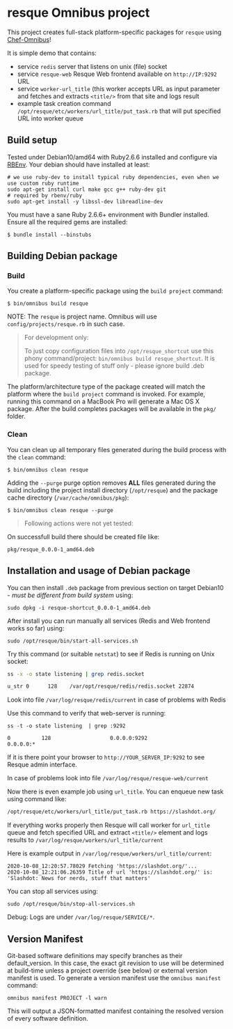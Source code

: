 resque Omnibus project
======================
This project creates full-stack platform-specific packages for
`resque` using [Chef-Omnibus](https://github.com/chef/omnibus)!

It is simple demo that contains:
- service `redis` server that listens on unix (file) socket
- service `resque-web` Resque Web frontend available on `http://IP:9292` URL
- service `worker-url_title` (this worker accepts URL as input parameter and fetches
  and extracts `<title/>` from that site and logs result
- example task creation command `/opt/resque/etc/workers/url_title/put_task.rb` that will put specified URL into worker
  queue


Build setup
-----------

Tested under Debian10/amd64 with Ruby2.6.6 installed and configure via [RBEnv](https://github.com/rbenv/rbenv). Your debian should have installed at least:
```shell
# we use ruby-dev to install typical ruby dependencies, even when we use custom ruby runtime
sudo apt-get install curl make gcc g++ ruby-dev git
# required by rbenv/ruby
sudo apt-get install -y libssl-dev libreadline-dev
```

You must have a sane Ruby 2.6.6+ environment with Bundler installed. Ensure all
the required gems are installed:

```shell
$ bundle install --binstubs
```

Building Debian package
-----------------------
### Build

You create a platform-specific package using the `build project` command:

```shell
$ bin/omnibus build resque
```

NOTE: The `resque` is project name. Omnibus will use `config/projects/resque.rb` in
such case.

> For development only:
>
> To just copy configuration files into `/opt/resque_shortcut` use this phony
> command/project: `bin/omnibus build resque_shortcut`. It is used for speedy
> testing of stuff only - please ignore build .deb package.


The platform/architecture type of the package created will match the platform
where the `build project` command is invoked. For example, running this command
on a MacBook Pro will generate a Mac OS X package. After the build completes
packages will be available in the `pkg/` folder.

### Clean

You can clean up all temporary files generated during the build process with
the `clean` command:

```shell
$ bin/omnibus clean resque
```

Adding the `--purge` purge option removes __ALL__ files generated during the
build including the project install directory (`/opt/resque`) and
the package cache directory (`/var/cache/omnibus/pkg`):

```shell
$ bin/omnibus clean resque --purge
```

>
> Following actions were not yet tested:
>

On successfull build there should be created file like:

```
pkg/resque_0.0.0-1_amd64.deb
```

Installation and usage of Debian package
----------------------------------------

You can then install `.deb` package from previous section on target Debian10 - *must be different from build system* using:
```
sudo dpkg -i resque-shortcut_0.0.0-1_amd64.deb
```

After install you can run manually all services (Redis and Web frontend works
so far) using:

```
sudo /opt/resque/bin/start-all-services.sh
```

Try this command (or suitable `netstat`) to see if Redis is running on Unix socket:

```bash
ss -x -o state listening | grep redis.socket

u_str 0      128    /var/opt/resque/redis/redis.socket 22874             * 0
```
Look into file `/var/log/resque/redis/current` in case of problems with Redis

Use this command to verify that web-server is running:
```
ss -t -o state listening  | grep :9292

0          128                   0.0.0.0:9292                  0.0.0.0:*
```
If it is there point your browser to `http://YOUR_SERVER_IP:9292` to see Resque admin interface.

In case of problems look into file `/var/log/resque/resque-web/current`

Now there is even example job using `url_title`. You can enqueue new task using command like:

```bash
/opt/resque/etc/workers/url_title/put_task.rb https://slashdot.org/
```

If everything works properly then Resque will call worker for `url_title` queue and fetch specified URL
and extract `<title/>` element and logs results to `/var/log/resque/workers/url_title/current`

Here is example output in `/var/log/resque/workers/url_title/current`:

```
2020-10-08_12:20:57.78029 Fetching 'https://slashdot.org/'...
2020-10-08_12:21:06.26359 Title of url 'https://slashdot.org/' is: 'Slashdot: News for nerds, stuff that matters'
```



You can stop all services using:

```
sudo /opt/resque/bin/stop-all-services.sh
```

Debug: Logs are under `/var/log/resque/SERVICE/*`.


Version Manifest
----------------

Git-based software definitions may specify branches as their
default_version. In this case, the exact git revision to use will be
determined at build-time unless a project override (see below) or
external version manifest is used.  To generate a version manifest use
the `omnibus manifest` command:

```
omnibus manifest PROJECT -l warn
```

This will output a JSON-formatted manifest containing the resolved
version of every software definition.


